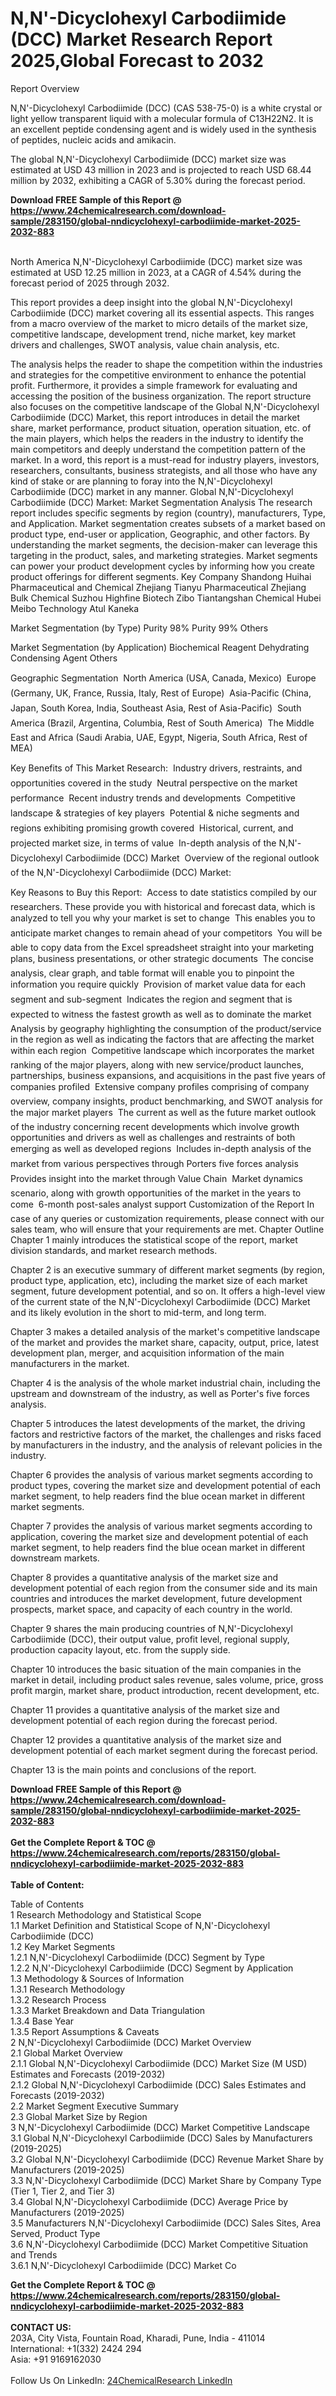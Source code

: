 <h1>N,N'-Dicyclohexyl Carbodiimide (DCC) Market Research Report 2025,Global Forecast to 2032</h1><p>Report Overview</p><p>
N,N'-Dicyclohexyl Carbodiimide (DCC) (CAS 538-75-0) is a white crystal or light yellow transparent liquid with a molecular formula of C13H22N2. It is an excellent peptide condensing agent and is widely used in the synthesis of peptides, nucleic acids and amikacin.</p><p>
The global N,N'-Dicyclohexyl Carbodiimide (DCC) market size was estimated at USD 43 million in 2023 and is projected to reach USD 68.44 million by 2032, exhibiting a CAGR of 5.30% during the forecast period.</p><div><b>Download FREE Sample of this Report @ 
            <a href="https://www.24chemicalresearch.com/download-sample/283150/global-nndicyclohexyl-carbodiimide-market-2025-2032-883">
            https://www.24chemicalresearch.com/download-sample/283150/global-nndicyclohexyl-carbodiimide-market-2025-2032-883</a></b></div><br><p>
North America N,N'-Dicyclohexyl Carbodiimide (DCC) market size was estimated at USD 12.25 million in 2023, at a CAGR of 4.54% during the forecast period of 2025 through 2032.</p><p>
This report provides a deep insight into the global N,N'-Dicyclohexyl Carbodiimide (DCC) market covering all its essential aspects. This ranges from a macro overview of the market to micro details of the market size, competitive landscape, development trend, niche market, key market drivers and challenges, SWOT analysis, value chain analysis, etc.</p><p>
The analysis helps the reader to shape the competition within the industries and strategies for the competitive environment to enhance the potential profit. Furthermore, it provides a simple framework for evaluating and accessing the position of the business organization. The report structure also focuses on the competitive landscape of the Global N,N'-Dicyclohexyl Carbodiimide (DCC) Market, this report introduces in detail the market share, market performance, product situation, operation situation, etc. of the main players, which helps the readers in the industry to identify the main competitors and deeply understand the competition pattern of the market.
In a word, this report is a must-read for industry players, investors, researchers, consultants, business strategists, and all those who have any kind of stake or are planning to foray into the N,N'-Dicyclohexyl Carbodiimide (DCC) market in any manner.
Global N,N'-Dicyclohexyl Carbodiimide (DCC) Market: Market Segmentation Analysis
The research report includes specific segments by region (country), manufacturers, Type, and Application. Market segmentation creates subsets of a market based on product type, end-user or application, Geographic, and other factors. By understanding the market segments, the decision-maker can leverage this targeting in the product, sales, and marketing strategies. Market segments can power your product development cycles by informing how you create product offerings for different segments.
Key Company
Shandong Huihai Pharmaceutical and Chemical
Zhejiang Tianyu Pharmaceutical
Zhejiang Bulk Chemical
Suzhou Highfine Biotech
Zibo Tiantangshan Chemical
Hubei Meibo Technology
Atul
Kaneka</p><p>
Market Segmentation (by Type)
Purity 98%
Purity 99%
Others</p><p>
Market Segmentation (by Application)
Biochemical Reagent
Dehydrating Condensing Agent
Others</p><p>
Geographic Segmentation
 North America (USA, Canada, Mexico)
 Europe (Germany, UK, France, Russia, Italy, Rest of Europe)
 Asia-Pacific (China, Japan, South Korea, India, Southeast Asia, Rest of Asia-Pacific)
 South America (Brazil, Argentina, Columbia, Rest of South America)
 The Middle East and Africa (Saudi Arabia, UAE, Egypt, Nigeria, South Africa, Rest of MEA)</p><p>
Key Benefits of This Market Research:
 Industry drivers, restraints, and opportunities covered in the study
 Neutral perspective on the market performance
 Recent industry trends and developments
 Competitive landscape &amp; strategies of key players
 Potential &amp; niche segments and regions exhibiting promising growth covered
 Historical, current, and projected market size, in terms of value
 In-depth analysis of the N,N'-Dicyclohexyl Carbodiimide (DCC) Market
 Overview of the regional outlook of the N,N'-Dicyclohexyl Carbodiimide (DCC) Market:</p><p>
Key Reasons to Buy this Report:
 Access to date statistics compiled by our researchers. These provide you with historical and forecast data, which is analyzed to tell you why your market is set to change
 This enables you to anticipate market changes to remain ahead of your competitors
 You will be able to copy data from the Excel spreadsheet straight into your marketing plans, business presentations, or other strategic documents
 The concise analysis, clear graph, and table format will enable you to pinpoint the information you require quickly
 Provision of market value data for each segment and sub-segment
 Indicates the region and segment that is expected to witness the fastest growth as well as to dominate the market
 Analysis by geography highlighting the consumption of the product/service in the region as well as indicating the factors that are affecting the market within each region
 Competitive landscape which incorporates the market ranking of the major players, along with new service/product launches, partnerships, business expansions, and acquisitions in the past five years of companies profiled
 Extensive company profiles comprising of company overview, company insights, product benchmarking, and SWOT analysis for the major market players
 The current as well as the future market outlook of the industry concerning recent developments which involve growth opportunities and drivers as well as challenges and restraints of both emerging as well as developed regions
 Includes in-depth analysis of the market from various perspectives through Porters five forces analysis
 Provides insight into the market through Value Chain
 Market dynamics scenario, along with growth opportunities of the market in the years to come
 6-month post-sales analyst support
Customization of the Report
In case of any queries or customization requirements, please connect with our sales team, who will ensure that your requirements are met.
Chapter Outline
Chapter 1 mainly introduces the statistical scope of the report, market division standards, and market research methods.</p><p>
Chapter 2 is an executive summary of different market segments (by region, product type, application, etc), including the market size of each market segment, future development potential, and so on. It offers a high-level view of the current state of the N,N'-Dicyclohexyl Carbodiimide (DCC) Market and its likely evolution in the short to mid-term, and long term.</p><p>
Chapter 3 makes a detailed analysis of the market's competitive landscape of the market and provides the market share, capacity, output, price, latest development plan, merger, and acquisition information of the main manufacturers in the market.</p><p>
Chapter 4 is the analysis of the whole market industrial chain, including the upstream and downstream of the industry, as well as Porter's five forces analysis.</p><p>
Chapter 5 introduces the latest developments of the market, the driving factors and restrictive factors of the market, the challenges and risks faced by manufacturers in the industry, and the analysis of relevant policies in the industry.</p><p>
Chapter 6 provides the analysis of various market segments according to product types, covering the market size and development potential of each market segment, to help readers find the blue ocean market in different market segments.</p><p>
Chapter 7 provides the analysis of various market segments according to application, covering the market size and development potential of each market segment, to help readers find the blue ocean market in different downstream markets.</p><p>
Chapter 8 provides a quantitative analysis of the market size and development potential of each region from the consumer side and its main countries and introduces the market development, future development prospects, market space, and capacity of each country in the world.</p><p>
Chapter 9 shares the main producing countries of N,N'-Dicyclohexyl Carbodiimide (DCC), their output value, profit level, regional supply, production capacity layout, etc. from the supply side.</p><p>
Chapter 10 introduces the basic situation of the main companies in the market in detail, including product sales revenue, sales volume, price, gross profit margin, market share, product introduction, recent development, etc.</p><p>
Chapter 11 provides a quantitative analysis of the market size and development potential of each region during the forecast period.</p><p>
Chapter 12 provides a quantitative analysis of the market size and development potential of each market segment during the forecast period.</p><p>
Chapter 13 is the main points and conclusions of the report.</p><p>
</p><div><b>Download FREE Sample of this Report @ 
            <a href="https://www.24chemicalresearch.com/download-sample/283150/global-nndicyclohexyl-carbodiimide-market-2025-2032-883">
            https://www.24chemicalresearch.com/download-sample/283150/global-nndicyclohexyl-carbodiimide-market-2025-2032-883</a></b></div><br><div><b>Get the Complete Report & TOC @ 
            <a href="https://www.24chemicalresearch.com/reports/283150/global-nndicyclohexyl-carbodiimide-market-2025-2032-883">
            https://www.24chemicalresearch.com/reports/283150/global-nndicyclohexyl-carbodiimide-market-2025-2032-883</a></b></div><br>
            <b>Table of Content:</b><p>Table of Contents<br />
1 Research Methodology and Statistical Scope<br />
1.1 Market Definition and Statistical Scope of N,N'-Dicyclohexyl Carbodiimide (DCC)<br />
1.2 Key Market Segments<br />
1.2.1 N,N'-Dicyclohexyl Carbodiimide (DCC) Segment by Type<br />
1.2.2 N,N'-Dicyclohexyl Carbodiimide (DCC) Segment by Application<br />
1.3 Methodology & Sources of Information<br />
1.3.1 Research Methodology<br />
1.3.2 Research Process<br />
1.3.3 Market Breakdown and Data Triangulation<br />
1.3.4 Base Year<br />
1.3.5 Report Assumptions & Caveats<br />
2 N,N'-Dicyclohexyl Carbodiimide (DCC) Market Overview<br />
2.1 Global Market Overview<br />
2.1.1 Global N,N'-Dicyclohexyl Carbodiimide (DCC) Market Size (M USD) Estimates and Forecasts (2019-2032)<br />
2.1.2 Global N,N'-Dicyclohexyl Carbodiimide (DCC) Sales Estimates and Forecasts (2019-2032)<br />
2.2 Market Segment Executive Summary<br />
2.3 Global Market Size by Region<br />
3 N,N'-Dicyclohexyl Carbodiimide (DCC) Market Competitive Landscape<br />
3.1 Global N,N'-Dicyclohexyl Carbodiimide (DCC) Sales by Manufacturers (2019-2025)<br />
3.2 Global N,N'-Dicyclohexyl Carbodiimide (DCC) Revenue Market Share by Manufacturers (2019-2025)<br />
3.3 N,N'-Dicyclohexyl Carbodiimide (DCC) Market Share by Company Type (Tier 1, Tier 2, and Tier 3)<br />
3.4 Global N,N'-Dicyclohexyl Carbodiimide (DCC) Average Price by Manufacturers (2019-2025)<br />
3.5 Manufacturers N,N'-Dicyclohexyl Carbodiimide (DCC) Sales Sites, Area Served, Product Type<br />
3.6 N,N'-Dicyclohexyl Carbodiimide (DCC) Market Competitive Situation and Trends<br />
3.6.1 N,N'-Dicyclohexyl Carbodiimide (DCC) Market Co</p><div><b>Get the Complete Report & TOC @ 
            <a href="https://www.24chemicalresearch.com/reports/283150/global-nndicyclohexyl-carbodiimide-market-2025-2032-883">
            https://www.24chemicalresearch.com/reports/283150/global-nndicyclohexyl-carbodiimide-market-2025-2032-883</a></b></div><br><b>CONTACT US:</b><br>
            203A, City Vista, Fountain Road, Kharadi, Pune, India - 411014<br>
            International: +1(332) 2424 294<br>
            Asia: +91 9169162030 <br><br>
            Follow Us On LinkedIn: <a href="https://www.linkedin.com/company/24chemicalresearch/">24ChemicalResearch LinkedIn</a>